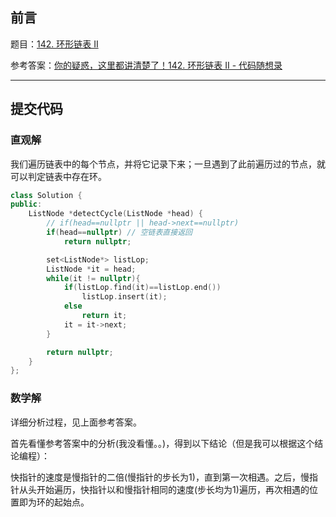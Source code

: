 ## 前言

题目：[142. 环形链表 II](https://leetcode-cn.com/problems/linked-list-cycle-ii/)

参考答案：[你的疑惑，这里都讲清楚了！142. 环形链表 II - 代码随想录](https://leetcode-cn.com/problems/linked-list-cycle-ii/solution/142-huan-xing-lian-biao-ii-jian-hua-gong-shi-jia-2/)

---

## 提交代码

### 直观解

我们遍历链表中的每个节点，并将它记录下来；一旦遇到了此前遍历过的节点，就可以判定链表中存在环。

```c++
class Solution {
public:
    ListNode *detectCycle(ListNode *head) {
        // if(head==nullptr || head->next==nullptr)
        if(head==nullptr) // 空链表直接返回
            return nullptr;

        set<ListNode*> listLop;
        ListNode *it = head;
        while(it != nullptr){
            if(listLop.find(it)==listLop.end())
                listLop.insert(it);
            else
                return it;
            it = it->next;
        }

        return nullptr;
    }
};
```

### 数学解

详细分析过程，见上面参考答案。

首先看懂参考答案中的分析(我没看懂。。)，得到以下结论（但是我可以根据这个结论编程）：

快指针的速度是慢指针的二倍(慢指针的步长为1)，直到第一次相遇。之后，慢指针从头开始遍历，快指针以和慢指针相同的速度(步长均为1)遍历，再次相遇的位置即为环的起始点。
